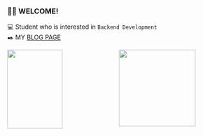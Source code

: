 ### 🙋‍♂️ WELCOME!<br>
💻 Student who is interested in `Backend Development`<br>
✒️ MY [BLOG PAGE](https://yooniversal.github.io/)<br>

<img align='left' src="https://github-readme-stats.vercel.app/api?username=yooniversal" width="50%" height="180px">

<a href="https://solved.ac/caritas1996">
  <img align='left' src="http://mazassumnida.wtf/api/v2/generate_badge?boj=caritas1996" wieth="50%" height="175px">
</a>
